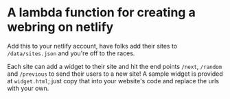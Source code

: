 # A lambda function for creating a webring on netlify

Add this to your netlify account, have folks add their sites to `/data/sites.json` and you're off to the races.

Each site can add a widget to their site and hit the end points `/next`, `/random` and `/previous` to send their users to a new site! A sample widget is provided at `widget.html`; just copy that into your website's code and replace the urls with your own.
